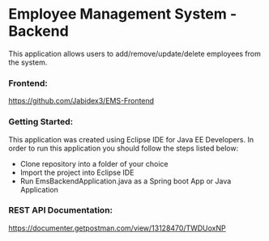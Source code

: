 # Employee Management System - Backend
This application allows users to add/remove/update/delete employees from the system.

### Frontend:
https://github.com/Jabidex3/EMS-Frontend

### Getting Started:
This application was created using Eclipse IDE for Java EE Developers. In order to run this application you should follow the steps listed below:
 - Clone repository into a folder of your choice
 - Import the project into Eclipse IDE
 - Run EmsBackendApplication.java as a Spring boot App or Java Application

### REST API Documentation:
https://documenter.getpostman.com/view/13128470/TWDUoxNP
